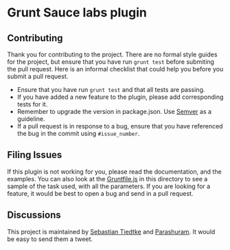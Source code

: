 # Grunt Sauce labs plugin

## Contributing
Thank you for contributing to the project. There are no formal style guides for the project, but ensure that you have run `grunt test` before submiting the pull request. Here is an informal checklist that could help you before you submit a pull request.

- Ensure that you have run `grunt test` and that all tests are passing.
- If you have added a new feature to the plugin, please add corresponding tests for it. 
- Remember to upgrade the version in package.json. Use [Semver](http://semver.org/) as a guideline.
- If a pull request is in response to a bug, ensure that you have referenced the bug in the commit using `#issue_number`. 


## Filing Issues
If this plugin is not working for you, please read the documentation, and the examples. You can also look at the [Gruntfile.js](https://github.com/axemclion/grunt-saucelabs/blob/master/Gruntfile.js#L49) in this directory to see a sample of the task used, with all the parameters. 
If you are looking for a feature, it would be best to open a bug and send in a pull request. 

## Discussions
This project is maintained by [Sebastian Tiedtke](https://github.com/sourishkrout) and [Parashuram](http://github.com/axemcion). It would be easy to send them a tweet. 
